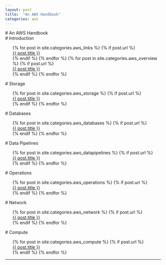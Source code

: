 ```yaml
---
layout: post
title:  "An AWS Handbook"
categories: aws
---
```


<div markdown="1"># An AWS Handbook

<div markdown="1"># Introduction
  <div>
    <ul style="list-style-type:none">
      {% for post in site.categories.aws_links %}
        {% if post.url %}
          <li><a href="{{ post.url }}">{{ post.title }}</a></li>
        {% endif %}
      {% endfor %}
      {% for post in site.categories.aws_overview %}
        {% if post.url %}
          <li><a href="{{ post.url }}">{{ post.title }}</a></li>
        {% endif %}
      {% endfor %}
    </ul>

<div markdown="1"># Storage
  <ul style="list-style-type:none">
    {% for post in site.categories.aws_storage %}
      {% if post.url %}
         <li><a href="{{ post.url }}">{{ post.title }}</a></li>
      {% endif %}
     {% endfor %}
   </ul>

<div markdown="1"># Databases
  <ul style="list-style-type:none">
    {% for post in site.categories.aws_databases %}
      {% if post.url %}
         <li><a href="{{ post.url }}">{{ post.title }}</a></li>
      {% endif %}
     {% endfor %}
   </ul>

<div markdown="1"># Data Pipelines
  <ul style="list-style-type:none">
    {% for post in site.categories.aws_datapipelines %}
      {% if post.url %}
         <li><a href="{{ post.url }}">{{ post.title }}</a></li>
      {% endif %}
     {% endfor %}
   </ul>

<div markdown="1"># Operations
  <ul style="list-style-type:none">
    {% for post in site.categories.aws_operations %}
      {% if post.url %}
         <li><a href="{{ post.url }}">{{ post.title }}</a></li>
      {% endif %}
     {% endfor %}
   </ul>

<div markdown="1"># Network
  <ul style="list-style-type:none">
    {% for post in site.categories.aws_network %}
      {% if post.url %}
         <li><a href="{{ post.url }}">{{ post.title }}</a></li>
      {% endif %}
     {% endfor %}
   </ul>

<div markdown="1"># Compute
  <ul style="list-style-type:none">
    {% for post in site.categories.aws_compute %}
      {% if post.url %}
         <li><a href="{{ post.url }}">{{ post.title }}</a></li>
      {% endif %}
     {% endfor %}
   </ul>

---